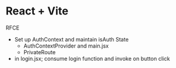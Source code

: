 # React + Vite

RFCE

- Set up AuthContext and maintain isAuth State
  - AuthContextProvider and main.jsx
  - PrivateRoute
- in login.jsx; consume login function and invoke on button click

